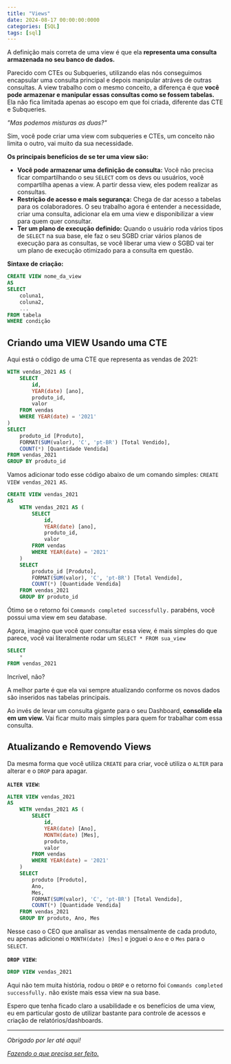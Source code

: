 ```yaml
---
title: "Views"
date: 2024-08-17 00:00:00:0000
categories: [SQL]
tags: [sql]
---
```


A definição mais correta de uma view é que ela **representa uma consulta armazenada no seu banco de dados.**

Parecido com CTEs ou Subqueries, utilizando elas nós conseguimos encapsular uma consulta principal e depois manipular atráves de outras consultas. A view trabalho com o mesmo conceito, a diferença é que **você pode armazenar e manipular essas consultas como se fossem tabelas.** Ela não fica limitada apenas ao escopo em que foi criada, diferente das CTE e Subqueries.

*"Mas podemos misturas as duas?"*

Sim, você pode criar uma view com subqueries e CTEs, um conceito não limita o outro, vai muito da sua necessidade.

**Os principais benefícios de se ter uma view são:**
- **Você pode armazenar uma definição de consulta:** Você não precisa ficar compartilhando o seu `SELECT` com os devs ou usuários, você compartilha apenas a view. A partir dessa view, eles podem realizar as consultas.
- **Restrição de acesso e mais segurança:** Chega de dar acesso a tabelas para os colaboradores. O seu trabalho agora é entender a necessidade, criar uma consulta, adicionar ela em uma view e disponibilizar a view para quem quer consultar.
- **Ter um plano de execução definido:** Quando o usuário roda vários tipos de `SELECT` na sua base, ele faz o seu SGBD criar vários planos de execução para as consultas, se você liberar uma view o SGBD vai ter um plano de execução otimizado para a consulta em questão.

**Sintaxe de criação:**

```sql
CREATE VIEW nome_da_view 
AS
SELECT 
    coluna1, 
    coluna2, 
    ...
FROM tabela
WHERE condição
```

## Criando uma VIEW Usando uma CTE
Aqui está o código de uma CTE que representa as vendas de 2021:

```sql
WITH vendas_2021 AS (
	SELECT 
		id,
		YEAR(date) [ano],
		produto_id,
		valor
	FROM vendas 
	WHERE YEAR(date) = '2021'
)
SELECT 
    produto_id [Produto],
	FORMAT(SUM(valor), 'C', 'pt-BR') [Total Vendido],
	COUNT(*) [Quantidade Vendida]
FROM vendas_2021
GROUP BY produto_id
```

Vamos adicionar todo esse código abaixo de um comando simples: `CREATE VIEW vendas_2021 AS`.
```sql
CREATE VIEW vendas_2021
AS
	WITH vendas_2021 AS (
		SELECT 
			id,
			YEAR(date) [ano],
			produto_id,
			valor
		FROM vendas 
		WHERE YEAR(date) = '2021'
	)
	SELECT 
		produto_id [Produto],
		FORMAT(SUM(valor), 'C', 'pt-BR') [Total Vendido],
		COUNT(*) [Quantidade Vendida]
	FROM vendas_2021
	GROUP BY produto_id
```

Ótimo se o retorno foi `Commands completed successfully.` parabéns, você possui uma view em seu database.

Agora, imagino que você quer consultar essa view, é mais simples do que parece, você vai literalmente rodar um `SELECT * FROM sua_view`

```sql
SELECT 
	* 
FROM vendas_2021
```

Incrível, não?

A melhor parte é que ela vai sempre atualizando conforme os novos dados são inseridos nas tabelas principais.

Ao invés de levar um consulta gigante para o seu Dashboard, **consolide ela em um view.** Vai ficar muito mais simples para quem for trabalhar com essa consulta.


## Atualizando e Removendo Views
Da mesma forma que você utiliza `CREATE` para criar, você utiliza o `ALTER` para alterar e o `DROP` para apagar.

**`ALTER VIEW`:**
```sql
ALTER VIEW vendas_2021
AS
	WITH vendas_2021 AS (
		SELECT 
			id,
			YEAR(date) [Ano],
			MONTH(date) [Mes],
			produto,
			valor
		FROM vendas 
		WHERE YEAR(date) = '2021'
	)
	SELECT 
		produto [Produto],
		Ano,
		Mes,
		FORMAT(SUM(valor), 'C', 'pt-BR') [Total Vendido],
		COUNT(*) [Quantidade Vendida]
	FROM vendas_2021
	GROUP BY produto, Ano, Mes
```

Nesse caso o CEO que analisar as vendas mensalmente de cada produto, eu apenas adicionei o `MONTH(date) [Mes]` e joguei o `Ano` e o `Mes` para o `SELECT`.

**`DROP VIEW`:**
```sql
DROP VIEW vendas_2021
```
Aqui não tem muita história, rodou o `DROP` e o retorno foi `Commands completed successfully.` não existe mais essa view na sua base.

Espero que tenha ficado claro a usabilidade e os benefícios de uma view, eu em particular gosto de utilizar bastante para controle de acessos e criação de relatórios/dashboards.


---

*Obrigado por ler até aqui!*

[*Fazendo o que precisa ser feito.*](https://linktr.ee/lorenzo_uriel)
